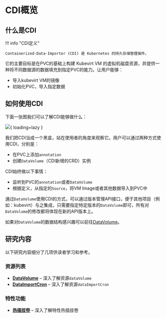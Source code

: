 # CDI概览

## 什么是CDI

!!! info "CDI定义"

    Containerized-Data-Importer (CDI) 是 Kubernetes 的持久存储管理插件。

它的主要目标是在PVC的基础上构建 Kubevirt VM 的虚拟机磁盘资源，并提供一种将不同数据源的数据填充到指定PVC的能力。让用户能够：

- 导入kubevirt VM的镜像
- 初始化PVC，导入指定数据

## 如何使用CDI

下面一张图我们可以了解CDI能够做什么：

![](https://cdn.jsdelivr.net/gh/ikubevirt/ikubevirt.github.io/docs/assets/images/what-cdi-do3.png){ loading=lazy }

我们把CDI当成一个黑盒，站在使用者的角度来观察它。用户可以通过两种方式使用CDI，分别是：

- 在PVC上添加`annotation`
- 创建`DataVolume`（CDI新增的CRD）实例

CDI始终做以下事情：

- 监听到PVC的`annotation`或者`DataVolume`
- 根据定义，从指定的`Source`，将VM Image或者其他数据导入到PVC中

通过`DataVolume`使用CDI的方式，可以通过版本管理API接口，便于其他项目（例如：kubevirt）与之集成，只需要指定特定版本的`DataVolume`即可，所有对`DataVolume`的修改都将体现在新的API版本上。

如果对`DataVolume`的数据结构感兴趣可以前往[DataVolume](https://ikubevirt.cn/cdi/resource/dataVolume/)。

## 研究内容

以下研究内容细分了几项供读者学习和参考。

### 资源列表

<div class="grid cards" markdown>

-  __[DataVolume]__ – 深入了解资源`dataVolume`
-  __[DataImportCron]__ – 深入了解资源`dataImportCron`

</div>

  [DataVolume]: resource/dataVolume.md
  [DataImportCron]: resource/dataImportCron.md

### 特性功能

<div class="grid cards" markdown>

-  __[热插拔卷]__ – 深入了解特性热插拔卷

</div>

  [热插拔卷]: features/hotplug-volume.md
